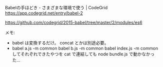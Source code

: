 Babelの手ほどき - さまざまな環境で使う | CodeGrid
https://app.codegrid.net/entry/babel-2

https://github.com/codegrid/2015-babel/tree/master/2/modules/es6

メモ:

- babel は変換するだけ。 concat とかは別途必要。
- babel a.js -m common babel b.js -m common babel index.js -m common してそれぞれできたやつを cat で連結しても node bundle.js で動かなかった...

